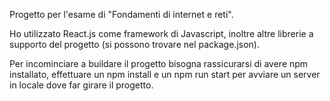 Progetto per l'esame di "Fondamenti di internet e reti".

Ho utilizzato React.js come framework di Javascript, inoltre altre librerie a supporto del progetto (si possono trovare nel package.json).

Per incominciare a buildare il progetto bisogna rassicurarsi di avere npm installato, effettuare un npm install e un npm run start per avviare un server in locale dove far girare il progetto.